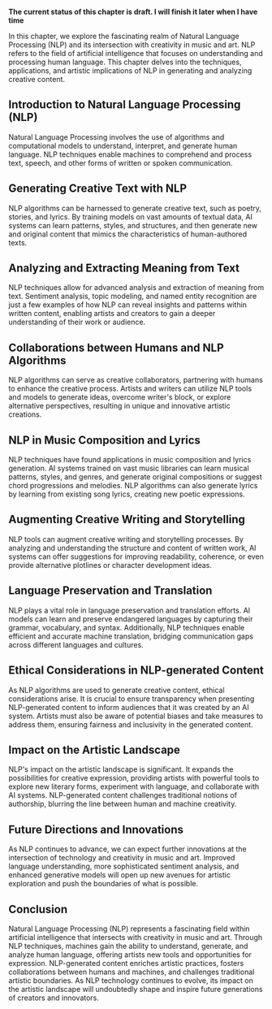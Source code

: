 **The current status of this chapter is draft. I will finish it later when I have time**

In this chapter, we explore the fascinating realm of Natural Language Processing (NLP) and its intersection with creativity in music and art. NLP refers to the field of artificial intelligence that focuses on understanding and processing human language. This chapter delves into the techniques, applications, and artistic implications of NLP in generating and analyzing creative content.

Introduction to Natural Language Processing (NLP)
-------------------------------------------------

Natural Language Processing involves the use of algorithms and computational models to understand, interpret, and generate human language. NLP techniques enable machines to comprehend and process text, speech, and other forms of written or spoken communication.

Generating Creative Text with NLP
---------------------------------

NLP algorithms can be harnessed to generate creative text, such as poetry, stories, and lyrics. By training models on vast amounts of textual data, AI systems can learn patterns, styles, and structures, and then generate new and original content that mimics the characteristics of human-authored texts.

Analyzing and Extracting Meaning from Text
------------------------------------------

NLP techniques allow for advanced analysis and extraction of meaning from text. Sentiment analysis, topic modeling, and named entity recognition are just a few examples of how NLP can reveal insights and patterns within written content, enabling artists and creators to gain a deeper understanding of their work or audience.

Collaborations between Humans and NLP Algorithms
------------------------------------------------

NLP algorithms can serve as creative collaborators, partnering with humans to enhance the creative process. Artists and writers can utilize NLP tools and models to generate ideas, overcome writer's block, or explore alternative perspectives, resulting in unique and innovative artistic creations.

NLP in Music Composition and Lyrics
-----------------------------------

NLP techniques have found applications in music composition and lyrics generation. AI systems trained on vast music libraries can learn musical patterns, styles, and genres, and generate original compositions or suggest chord progressions and melodies. NLP algorithms can also generate lyrics by learning from existing song lyrics, creating new poetic expressions.

Augmenting Creative Writing and Storytelling
--------------------------------------------

NLP tools can augment creative writing and storytelling processes. By analyzing and understanding the structure and content of written work, AI systems can offer suggestions for improving readability, coherence, or even provide alternative plotlines or character development ideas.

Language Preservation and Translation
-------------------------------------

NLP plays a vital role in language preservation and translation efforts. AI models can learn and preserve endangered languages by capturing their grammar, vocabulary, and syntax. Additionally, NLP techniques enable efficient and accurate machine translation, bridging communication gaps across different languages and cultures.

Ethical Considerations in NLP-generated Content
-----------------------------------------------

As NLP algorithms are used to generate creative content, ethical considerations arise. It is crucial to ensure transparency when presenting NLP-generated content to inform audiences that it was created by an AI system. Artists must also be aware of potential biases and take measures to address them, ensuring fairness and inclusivity in the generated content.

Impact on the Artistic Landscape
--------------------------------

NLP's impact on the artistic landscape is significant. It expands the possibilities for creative expression, providing artists with powerful tools to explore new literary forms, experiment with language, and collaborate with AI systems. NLP-generated content challenges traditional notions of authorship, blurring the line between human and machine creativity.

Future Directions and Innovations
---------------------------------

As NLP continues to advance, we can expect further innovations at the intersection of technology and creativity in music and art. Improved language understanding, more sophisticated sentiment analysis, and enhanced generative models will open up new avenues for artistic exploration and push the boundaries of what is possible.

Conclusion
----------

Natural Language Processing (NLP) represents a fascinating field within artificial intelligence that intersects with creativity in music and art. Through NLP techniques, machines gain the ability to understand, generate, and analyze human language, offering artists new tools and opportunities for expression. NLP-generated content enriches artistic practices, fosters collaborations between humans and machines, and challenges traditional artistic boundaries. As NLP technology continues to evolve, its impact on the artistic landscape will undoubtedly shape and inspire future generations of creators and innovators.

